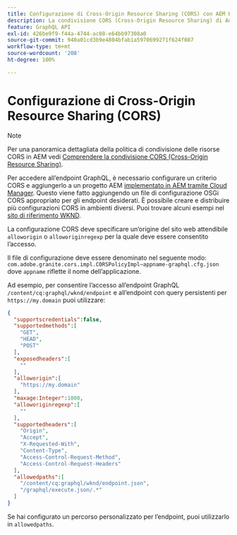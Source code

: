 ```yaml
---
title: Configurazione di Cross-Origin Resource Sharing (CORS) con AEM Headless
description: La condivisione CORS (Cross-Origin Resource Sharing) di Adobe Experience Manager consente alle applicazioni web headless di effettuare chiamate lato client a AEM. È necessaria una configurazione CORS per abilitare l’accesso all’endpoint GraphQL.
feature: GraphQL API
exl-id: 426be9f9-f44a-4744-ac08-e64bb97308a0
source-git-commit: 940a01cd3b9e4804bfab1a5970699271f624f087
workflow-type: tm+mt
source-wordcount: '208'
ht-degree: 100%

---
```


# Configurazione di Cross-Origin Resource Sharing (CORS)

>[!NOTE]
>
>Per una panoramica dettagliata della politica di condivisione delle risorse CORS in AEM vedi [Comprendere la condivisione CORS (Cross-Origin Resource Sharing)](https://experienceleague.adobe.com/docs/experience-manager-learn/foundation/security/understand-cross-origin-resource-sharing.html?lang=it#understand-cross-origin-resource-sharing-(cors)).

Per accedere all’endpoint GraphQL, è necessario configurare un criterio CORS e aggiungerlo a un progetto AEM [implementato in AEM tramite Cloud Manager](/help/implementing/cloud-manager/deploy-code.md). Questo viene fatto aggiungendo un file di configurazione OSGi CORS appropriato per gli endpoint desiderati. È possibile creare e distribuire più configurazioni CORS in ambienti diversi. Puoi trovare alcuni esempi nel [sito di riferimento WKND](https://github.com/adobe/aem-guides-wknd/tree/master/ui.config/src/main/content/jcr_root/apps/wknd/osgiconfig).

La configurazione CORS deve specificare un’origine del sito web attendibile `alloworigin` o `alloworiginregexp` per la quale deve essere consentito l’accesso.

Il file di configurazione deve essere denominato nel seguente modo: `com.adobe.granite.cors.impl.CORSPolicyImpl~appname-graphql.cfg.json` dove `appname` riflette il nome dell’applicazione.

Ad esempio, per consentire l’accesso all’endpoint GraphQL `/content/cq:graphql/wknd/endpoint` e all’endpoint con query persistenti per `https://my.domain` puoi utilizzare:

```json
{
  "supportscredentials":false,
  "supportedmethods":[
    "GET",
    "HEAD",
    "POST"
  ],
  "exposedheaders":[
    ""
  ],
  "alloworigin":[
    "https://my.domain"
  ],
  "maxage:Integer":1800,
  "alloworiginregexp":[
    ""
  ],
  "supportedheaders":[
    "Origin",
    "Accept",
    "X-Requested-With",
    "Content-Type",
    "Access-Control-Request-Method",
    "Access-Control-Request-Headers"
  ],
  "allowedpaths":[
    "/content/cq:graphql/wknd/endpoint.json",
    "/graphql/execute.json/.*"
  ]
}
```

Se hai configurato un percorso personalizzato per l’endpoint, puoi utilizzarlo in `allowedpaths`.
